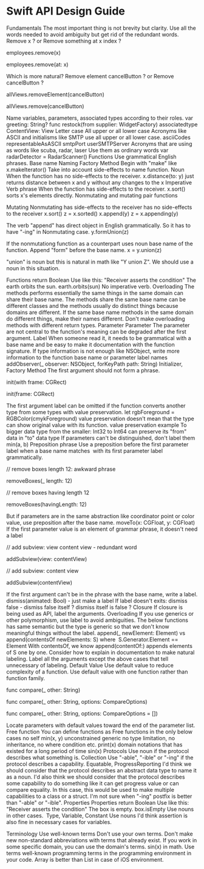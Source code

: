 # Swift API Design Guide

Fundamentals
The most important thing is not brevity but clarity.
Use all the words needed to avoid ambiguity but get rid of the redundant words.
Remove x ? or Remove something at x index ?

employees.remove(x)



employees.remove(at: x)



Which is more natural? Remove element cancelButton ? or Remove cancelButton ?

allViews.removeElement(cancelButton)



allViews.remove(cancelButton)



Name variables, parameters, associated types according to their roles.
var greeting: String?
func restock(from supplier: WidgetFactory)
associatedtype ContentView: View
Letter case
All upper or all lower case
Acronyms like ASCII and initialisms like SMTP use all upper or all lower case.
asciiCodes
representableAsASCII
smtpPort
userSMTPServer
Acronyms that are using as words like scuba, radar, laser
Use them as ordinary words
var radarDetector = RadarScanner()
Functions
Use grammatical English phrases.
Base name
Naming
Factory Method
Begin with "make" like x.makeIterator()
Take into account side-effects to name function.
Noun
When the function has no side-effects to the receiver.
x.distance(to: y) just returns distance between x and y without any changes to the x
Imperative Verb phrase
When the function has side-effects to the receiver.
x.sort() sorts x's elements directly.
Nonmutating and mutating pair functions


Mutating	Nonmutating
has side-effects to the receiver	has no side-effects to the receiver
x.sort()	z = x.sorted()
x.append(y)	
z = x.appending(y)

The verb "append" has direct object in English grammatically. So it has to have "-ing" in Nonmutating case.
y.formUnion(z)

If the nonmutationg function as a counterpart uses noun base name of the function. Append "form" before the base name.
x = y.union(z)

"union" is noun but this is natural in math like "Y union Z". We should use a noun in this situation.




Functions return Boolean
Use like this: "Receiver asserts the condition"
The earth orbits the sun.
earth.orbits(sun)
No imperative verb.
Overloading
The methods performs essentially the same things in the same domain can share their base name.
The methods share the same base name can be different classes and the methods usually do distinct things because domains are different.
If the same base name methods in the same domain do different things, make their names different.
Don't make overloading methods with different return types.
Parameter
Parameter
The parameter are not central to the function's meaning can be degraded after the first argument.
Label
When someone read it, it needs to be grammatical with a base name and be easy to make it documentation with the function signature.
If type information is not enough like NSObject, write more information to the function base name or parameter label names
addObserver(_ observer: NSObject, forKeyPath path: String)
Initializer, Factory Method
The first argument should not form a phrase.

init(with frame: CGRect)



init(frame: CGRect)



The first argument label can be omitted if the function converts another type from some types with value preservation.
let rgbForeground = RGBColor(cmykForeground)
value preservation doesn't mean that the type can show original value with its function.
value preservation example
To bigger data type from the smaller: Int32 to Int64 can preserve its "from" data in "to" data type
If parameters can't be distinguished, don't label them
min(a, b)
Preposition phrase
Use a preposition before the first parameter label when a base name matches  with its first parameter label grammatically.

// remove boxes length 12: awkward phrase

removeBoxes(_ length: 12)



// remove boxes having length 12

removeBoxes(havingLength: 12)



But if parameters are in the same abstraction like coordinator point or color value, use preposition after the base name.
moveTo(x: CGFloat, y: CGFloat)
If the first parameter value is an element of grammar phrase, it doesn't need a label

// add subview: view content view - redundant word

addSubview(view: contentView)



// add subview: content view

addSubview(contentView)



If the first argument can't be in the phrase with the base name, write a label.
dismiss(animated: Bool) - just make a label
If label doesn't exits: dismiss false - dismiss false itself ? dismiss itself is false ?
Closure
If closure is being used as API, label the arguments.
Overloading
If you use generics or other polymorphism, use label to avoid ambiguities.
The below functions has same semantic but the type is generic so that we don't know meaningful things without the label.
append(_ newElement: Element) vs append(contentsOf newElements: S) where  S.Generator.Element == Element
With contentsOf, we know append(contentOf:) appends elements of S one by one.
Consider how to explain in documentation to make natural labeling.
Label all the arguments except the above cases that tell unnecessary of labeling.
Default Value
Use default value to reduce complexity of a function.
Use default value with one function rather than function family.

func compare(_ other: String)

func compare(_ other: String, options: CompareOptions)



func compare(_ other: String, options: CompareOptions = [])



Locate parameters with default values toward the end of the parameter list.
Free function
You can define functions as Free functions in the only below cases
no self
min(x, y)
unconstrained generic
no type limitation, no inheritance, no where condition etc.
print(x)
domain notations that has existed for a long period of time
sin(x)
Protocols
Use noun if the protocol describes what something is.
Collection
Use "-able", "-ible" or "-ing" if the protocol describes a capability.
Equatable, ProgressReporting
I'd think we should consider that the protocol describes an abstract data type to name it as a noun.
I'd also think we should consider that the protocol describes some capability to do something like it can get progress value or can compare equality. In this case, this would be used to make multiple capabilities to a class or a struct.
I'm not sure when "-ing" postfix is better than "-able" or "-ible".
Properties
Properties return Boolean
Use like this: "Receiver asserts the condition"
The box is empty.
box.isEmpty
Use nouns in other cases. 
Type, Variable, Constant
Use nouns
I'd think assertion is also fine in necessary cases for variables.

Terminology
Use well-known terms
Don't use your own terms.
Don't make new non-standard abbreviations with terms that already exist.
If you work in some specific domain, you can use the domain's terms.
sin(x) in math.
Use terms well-known programming terms in the programming environment in your code.
Array is better than List in case of iOS environment.
